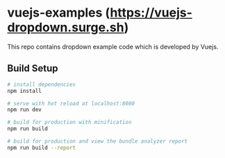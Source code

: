 # vuejs-examples (https://vuejs-dropdown.surge.sh)

This repo contains dropdown example code  which is developed by Vuejs.

## Build Setup

``` bash
# install dependencies
npm install

# serve with hot reload at localhost:8080
npm run dev

# build for production with minification
npm run build

# build for production and view the bundle analyzer report
npm run build --report
```
